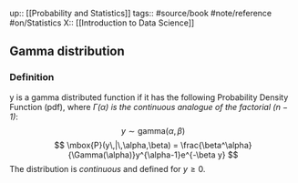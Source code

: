 up:: [[Probability and Statistics]]
tags:: #source/book #note/reference #on/Statistics 
X::  [[Introduction to Data Science]]

## Gamma distribution

### Definition

y is a gamma distributed function if it has the following Probability Density Function (pdf), where _$\Gamma(\alpha)$ is the continuous analogue of the factorial $(n-1)$_:
$$
y \sim \text{gamma}(\alpha, \beta)
$$
$$
\mbox{P}(y\,|\,\alpha,\beta) = \frac{\beta^\alpha}{\Gamma(\alpha)}y^{\alpha-1}e^{-\beta y}
$$
The distribution is _continuous_ and defined for $y\ge0$.
